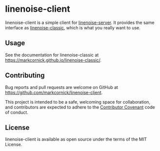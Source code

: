 # linenoise-client

linenoise-client is a simple client for
[linenoise-server](https://github.com/markcornick/linenoise-server).
It provides the same interface as
[linenoise-classic](https://github.com/markcornick/linenoise-classic),
which is what you really want to use.

## Usage

See the documentation for linenoise-classic at
https://markcornick.github.io/linenoise-classic/.

## Contributing

Bug reports and pull requests are welcome on GitHub at
https://github.com/markcornick/linenoise-client.

This project is intended to be a safe, welcoming space for
collaboration, and contributors are expected to adhere to the
[Contributor Covenant](https://www.contributor-covenant.org/) code of
conduct.

## License

linenoise-client is available as open source under the terms of the MIT
License.
